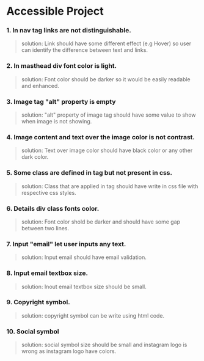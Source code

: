 # Accessible Project

### 1. In nav tag links are not distinguishable.
> solution: Link should have some different effect (e.g Hover) so user can identify the difference between text and links.

### 2. In masthead div font color is light.
> solution: Font color should be darker so it would be easily readable and enhanced.

### 3. Image tag "alt" property is empty
> solution: "alt" property of image tag should have some value to show when image is not showing.

### 4. Image content and text over the image color is not contrast.
> solution: Text over image color should have black color or any other dark color.

### 5. Some class are defined in tag but not present in css.
> solution: Class that are applied in tag should have write in css file with respective css styles.

### 6. Details div class fonts color.
> solution: Font color shold be darker and should have some gap between two lines.

### 7. Input "email" let user inputs any text.
> solution: Input email should have email validation.

### 8. Input email textbox size.
> solution: Inout email textbox size should be small.

### 9. Copyright symbol.
> solution: copyright symbol can be write using html code.

### 10. Social symbol
> solution: social symbol size should be small and instagram logo is wrong as instagram logo have colors.
